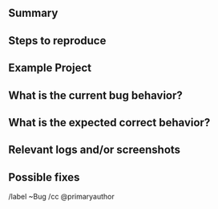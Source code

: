 ## Summary

<!-- Summarize the bug encountered concisely -->

## Steps to reproduce

<!-- How one can reproduce the issue - this is very important -->

## Example Project

<!-- If possible, please create an example project here on GitLab.com that exhibits the problematic behavior, and link to it here in the bug report. If you are using an older version of GitLab, this will also determine whether the bug has been fixed in a more recent version -->

## What is the current bug behavior?

<!-- What actually happens -->

## What is the expected correct behavior?

<!-- What you should see instead -->

## Relevant logs and/or screenshots

<!-- Paste any relevant logs - please use [code blocks](https://about.gitlab.com/handbook/markdown-guide/#fenced) to format console output, logs, and code. -->

## Possible fixes

<!-- If you can, link to the line of code that might be responsible for the problem -->

/label ~Bug
/cc @primaryauthor
